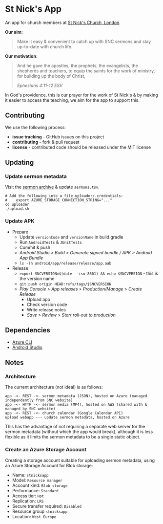 # St Nick's App

An app for church members at [St Nick's Church, London](https://www.stnickschurch.org.uk/).

**Our aim:**
> Make it easy & convenient to catch up with SNC sermons and stay up-to-date with church life.

**Our motivation:**
> And he gave the apostles, the prophets, the evangelists, the shepherds and teachers, to equip the saints for the work of ministry, for building up the body of Christ,
>
> _Ephesians 4:11-12 ESV_

In God's providence, this is our prayer for the work of St Nick's & by making it easier to access the teaching, we aim for the app to support this.


## Contributing

We use the following process:

 - **issue tracking** - GitHub issues on this project
 - **contributing** - fork & pull request
 - **license** - contributed code should be released under the MIT license


## Updating

### Update sermon metadata

Visit the [sermon archive](https://www.stnickschurch.org.uk/sermon-archive/) & update `sermons.tsv`.

    # Add the following into a file uploader/.credentials:
    #    export AZURE_STORAGE_CONNECTION_STRING="..."
    cd uploader
    ./upload.sh

### Update APK

 - Prepare
   - Update `versionCode` and `versionName` in build.gradle
   - Run `AndroidTests` & `JUnitTests`
   - Commit & push
   - _Android Studio > Build > Generate signed bundle / APK > Android App Bundle_
   - `ls -lh android/app/release/release/app.aab`
 - Release
   - `export SNCVERSION=$(date --iso-8601) && echo $SNCVERSION` - this is the version name
   - `git push origin HEAD:refs/tags/$SNCVERSION`
   - _Play Console > App releases > Production/Manage > Create Release_
     - Upload app
     - Check version code
     - Write release notes
     - _Save > Review > Start roll-out to production_


## Dependencies

 - [Azure CLI](https://docs.microsoft.com/en-us/cli/azure/install-azure-cli?view=azure-cli-latest)
 - [Android Studio](https://developer.android.com/studio)


## Notes

### Architecture

The current architecture (not ideal) is as follows:

    app -<- REST -<- sermon metadata (JSON), hosted on Azure (managed independently from SNC website)
    app -<- HTTP -<- sermon media (MP4), hosted on AWS (shared with & managed by SNC website)
    app -<- REST -<- church calendar (Google Calendar API)
    upload webapp --- update sermon metadata, hosted on Azure

This has the advantage of not requiring a separate web server for the sermon metadata (without which the app would break), although it is less flexible as it limits the sermon metadata to be a single static object.

### Create an Azure Storage Account

Creating a storage account suitable for uploading sermon metadata, using an Azure Storage Account for Blob storage:

 - Name: `stnicksapp`
 - Model: `Resource manager`
 - Account kind: `Blob storage`
 - Performance: `Standard`
 - Access tier: `Hot`
 - Replication: `LRS`
 - Secure transfer required: `Disabled`
 - Resource group `stnicksapp`
 - Location: `West Europe`
